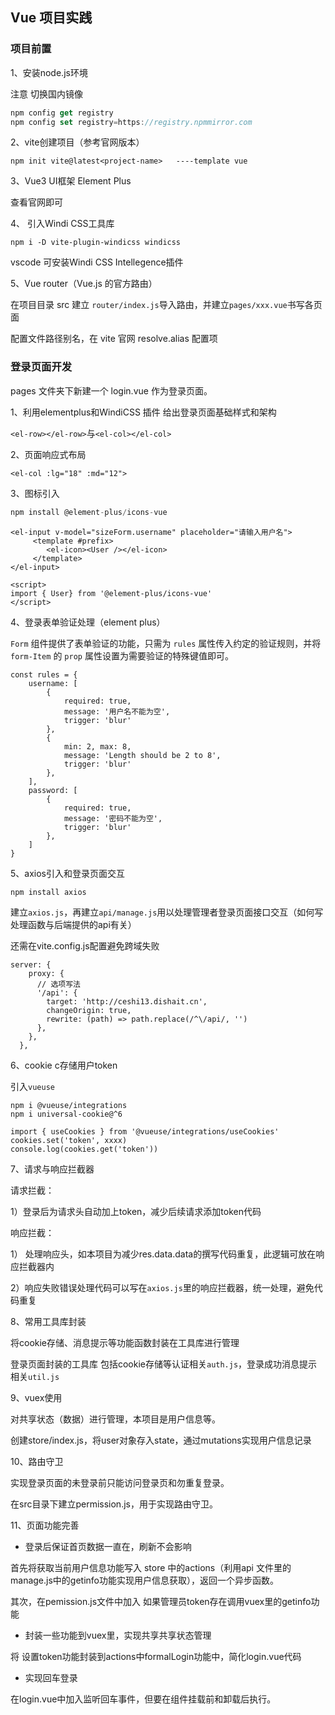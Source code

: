 ## Vue 项目实践

### 项目前置

1、安装node.js环境

注意 切换国内镜像

```js
npm config get registry
npm config set registry=https://registry.npmmirror.com
```

2、vite创建项目（参考官网版本）

```JS
npm init vite@latest<project-name>   ----template vue
```

3、Vue3 UI框架 Element Plus

查看官网即可

4、 引入Windi CSS工具库

`npm i -D vite-plugin-windicss windicss`

vscode 可安装Windi CSS Intellegence插件

5、Vue router（Vue.js 的官方路由）

在项目目录 src 建立 `router/index.js`导入路由，并建立`pages/xxx.vue`书写各页面

配置文件路径别名，在 vite 官网 resolve.alias 配置项

### 登录页面开发

pages 文件夹下新建一个 login.vue 作为登录页面。

1、利用elementplus和WindiCSS 插件 给出登录页面基础样式和架构

`<el-row></el-row>`与`<el-col></el-col>`

2、页面响应式布局

```
<el-col :lg="18" :md="12">
```

3、图标引入

```js
npm install @element-plus/icons-vue
```

```vue
<el-input v-model="sizeForm.username" placeholder="请输入用户名">
     <template #prefix>
      	<el-icon><User /></el-icon>
     </template>
</el-input>

<script>
import { User} from '@element-plus/icons-vue'
</script>
```

  4、登录表单验证处理（element plus）

`Form` 组件提供了表单验证的功能，只需为 `rules` 属性传入约定的验证规则，并将 `form-Item` 的 `prop` 属性设置为需要验证的特殊键值即可。 

```
const rules = {
    username: [
        {
            required: true,
            message: '用户名不能为空',
            trigger: 'blur'
        },
        {
            min: 2, max: 8,
            message: 'Length should be 2 to 8',
            trigger: 'blur'
        },
    ],
    password: [
        {
            required: true,
            message: '密码不能为空',
            trigger: 'blur'
        },
    ]
}
```

5、axios引入和登录页面交互

`npm install axios`

建立`axios.js`，再建立`api/manage.js`用以处理管理者登录页面接口交互（如何写处理函数与后端提供的api有关）

还需在vite.config.js配置避免跨域失败

```
server: {
    proxy: {
      // 选项写法
      '/api': {
        target: 'http://ceshi13.dishait.cn',
        changeOrigin: true,
        rewrite: (path) => path.replace(/^\/api/, '')
      },
    },
  },
```

6、cookie c存储用户token

引入`vueuse`

```
npm i @vueuse/integrations
npm i universal-cookie@^6

import { useCookies } from '@vueuse/integrations/useCookies'
cookies.set('token', xxxx)
console.log(cookies.get('token'))
```

7、请求与响应拦截器

请求拦截：

 1）登录后为请求头自动加上token，减少后续请求添加token代码 

响应拦截：

1） 处理响应头，如本项目为减少res.data.data的撰写代码重复，此逻辑可放在响应拦截器内

2）响应失败错误处理代码可以写在`axios.js`里的响应拦截器，统一处理，避免代码重复

8、常用工具库封装

将cookie存储、消息提示等功能函数封装在工具库进行管理

登录页面封装的工具库 包括cookie存储等认证相关`auth.js`，登录成功消息提示相关`util.js`

9、vuex使用

对共享状态（数据）进行管理，本项目是用户信息等。

创建store/index.js，将user对象存入state，通过mutations实现用户信息记录

10、路由守卫

实现登录页面的未登录前只能访问登录页和勿重复登录。

在src目录下建立permission.js，用于实现路由守卫。

11、页面功能完善

- 登录后保证首页数据一直在，刷新不会影响

首先将获取当前用户信息功能写入 store 中的actions（利用api 文件里的manage.js中的getinfo功能实现用户信息获取），返回一个异步函数。

其次，在pemission.js文件中加入 如果管理员token存在调用vuex里的getinfo功能

- 封装一些功能到vuex里，实现共享共享状态管理

将 设置token功能封装到actions中formalLogin功能中，简化login.vue代码

- 实现回车登录

在login.vue中加入监听回车事件，但要在组件挂载前和卸载后执行。